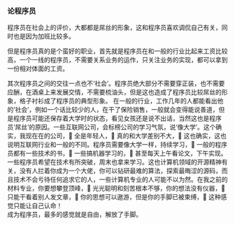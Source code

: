 ### 论程序员

程序员在社会上的评价，大都都是屌丝的形象，这和程序员喜欢调侃自己有关，同时也是因为加班比较多。

但是程序员真的是个蛮好的职业，首先就是程序员在和一般的行业比起来工资比较高，一个一线的程序员，不需要关系业务的运作，只关注业务的实现，都可以拿到一份相对体面的工资。

其次程序员之间的交往一点也不‘社会’。程序员绝大部分不需要穿正装，也不需要应酬，在酒桌上来发展交情，不需要梳油头，但是这也造成了程序员比较屌丝的形象，格子衬衫成了程序员的典型形象。
在一般的行业，工作几年的人都能看出他的‘社会’，例如一个话比较少的人，在干了保险销售，一般就会变得能说善道，但是程序员可能还保存着大学时的状态，看见女孩还是说不出话，当然这也是程序员‘屌丝’的原因。一些互联网公司，会标榜公司的学习气氛，说‘像大学’。这个确实，我现在在的公司， 全是年轻人， 真的和大学差别不大， 这也确实，这也说明互联网行业和一般的不同。程序员需要像大学一样，持续学习， 一般的程序员都有一些技术的书， 一些搞机器学习的， 甚至每天上午看论文，下午实现。一些程序员希望在技术有所突破，周末也拿来学习。这也计算机领域的开源精神有关，没有人拦着你成为一个大佬，你可以钻研最难的算法，探索最晦涩的源码，而且技术不会亏待任何追求它的人，一些计算机专业的人可能不以为然。在我之前的材料专业，你要想攀登顶峰， 光光聪明和刻苦根本不够，你的想法没有仪器， 只能干看着别人发文章， 你的思想可以遨游，但是你的手脚已被束缚， 这种感觉只能让自己认命！  
成为程序员，最多的感觉就是自由，解放了手脚。
